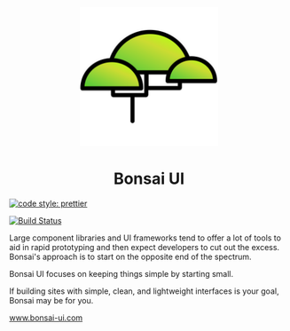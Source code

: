 <div style="text-align: center;">
  <img src="./public/logo.svg" height="250">
<h1>
Bonsai UI
</h1>
</div>

<p>
  <a href="#badge">
    <img alt="code style: prettier" src="https://img.shields.io/badge/code_style-prettier-ff69b4.svg?style=flat-square">
  </a>
</p>

[![Build Status](https://travis-ci.com/zieka/bonsai-ui.svg?branch=master)](https://travis-ci.com/zieka/bonsai-ui)

Large component libraries and UI frameworks tend to offer a lot of tools to aid in rapid prototyping and then expect developers to cut out the excess. Bonsai's approach is to start on the opposite end of the spectrum.

Bonsai UI focuses on keeping things simple by starting small.

If building sites with simple, clean, and lightweight interfaces is your goal, Bonsai may be for you.

www.bonsai-ui.com
